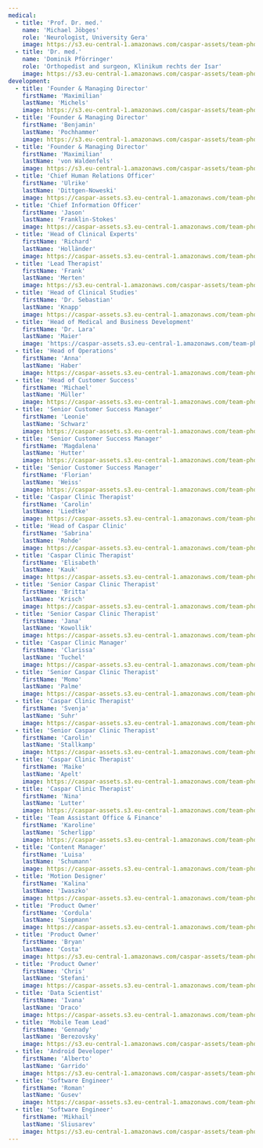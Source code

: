 ```yaml
---
medical:
  - title: 'Prof. Dr. med.'
    name: 'Michael Jöbges'
    role: 'Neurologist, University Gera'
    image: https://s3.eu-central-1.amazonaws.com/caspar-assets/team-photos/04b_02_04b_02_Jo%CC%88bges2.png
  - title: 'Dr. med.'
    name: 'Dominik Pförringer'
    role: 'Orthopedist and surgeon, Klinikum rechts der Isar'
    image: https://s3.eu-central-1.amazonaws.com/caspar-assets/team-photos/04b_03_Dr._med._Dominik_Pförringer.png
development:
  - title: 'Founder & Managing Director'
    firstName: 'Maximilian'
    lastName: 'Michels'
    image: https://s3.eu-central-1.amazonaws.com/caspar-assets/team-photos/04b_04_Maximilian_Michels.png
  - title: 'Founder & Managing Director'
    firstName: 'Benjamin'
    lastName: 'Pochhammer'
    image: https://s3.eu-central-1.amazonaws.com/caspar-assets/team-photos/04b_05_Benjamin_Pochhammer.png
  - title: 'Founder & Managing Director'
    firstName: 'Maximilian'
    lastName: 'von Waldenfels'
    image: https://s3.eu-central-1.amazonaws.com/caspar-assets/team-photos/04b_06_Maximilian_Waldenfels.png
  - title: 'Chief Human Relations Officer'
    firstName: 'Ulrike'
    lastName: 'Dittgen-Noweski'
    image: https://caspar-assets.s3.eu-central-1.amazonaws.com/team-photos/Ulrike+Dittgen-Noweski.png
  - title: 'Chief Information Officer'
    firstName: 'Jason'
    lastName: 'Franklin-Stokes'
    image: https://caspar-assets.s3.eu-central-1.amazonaws.com/team-photos/Jason+Franklin-Stokes.png
  - title: 'Head of Clinical Experts'
    firstName: 'Richard'
    lastName: 'Holländer'
    image: https://caspar-assets.s3.eu-central-1.amazonaws.com/team-photos/Richard+Holla%CC%88nder.png
  - title: 'Lead Therapist'
    firstName: 'Frank'
    lastName: 'Merten'
    image: https://s3.eu-central-1.amazonaws.com/caspar-assets/team-photos/04b_08_Frank_Merten.png
  - title: 'Head of Clinical Studies'
    firstName: 'Dr. Sebastian'
    lastName: 'Knapp'
    image: https://caspar-assets.s3.eu-central-1.amazonaws.com/team-photos/Sebastian+Knapp.png
  - title: 'Head of Medical and Business Development'
    firstName: 'Dr. Lara'
    lastName: 'Maier'
    image: 'https://caspar-assets.s3.eu-central-1.amazonaws.com/team-photos/LauraMaier.png'
  - title: 'Head of Operations'
    firstName: 'Anna'
    lastName: 'Haber'
    image: https://caspar-assets.s3.eu-central-1.amazonaws.com/team-photos/Anna-Lipkina.png
  - title: 'Head of Customer Success'
    firstName: 'Michael'
    lastName: 'Müller'
    image: https://caspar-assets.s3.eu-central-1.amazonaws.com/team-photos/Michael-Mu%CC%88ller.png
  - title: 'Senior Customer Success Manager'
    firstName: 'Leonie'
    lastName: 'Schwarz'
    image: https://caspar-assets.s3.eu-central-1.amazonaws.com/team-photos/Leonie-Schwarz.png
  - title: 'Senior Customer Success Manager'
    firstName: 'Magdalena'
    lastName: 'Hutter'
    image: https://caspar-assets.s3.eu-central-1.amazonaws.com/team-photos/Magdalena-Hutter.png
  - title: 'Senior Customer Success Manager'
    firstName: 'Florian'
    lastName: 'Weiss'
    image: https://caspar-assets.s3.eu-central-1.amazonaws.com/team-photos/Flo-Weiss.png
  - title: 'Caspar Clinic Therapist'
    firstName: 'Carolin'
    lastName: 'Liedtke'
    image: https://caspar-assets.s3.eu-central-1.amazonaws.com/team-photos/Carolin-Liedtke.png
  - title: 'Head of Caspar Clinic'
    firstName: 'Sabrina'
    lastName: 'Rohde'
    image: https://caspar-assets.s3.eu-central-1.amazonaws.com/team-photos/Sabrina-Rohde.png
  - title: 'Caspar Clinic Therapist'
    firstName: 'Elisabeth'
    lastName: 'Kauk'
    image: https://caspar-assets.s3.eu-central-1.amazonaws.com/team-photos/Elisabeth-Kauk.png
  - title: 'Senior Caspar Clinic Therapist'
    firstName: 'Britta'
    lastName: 'Krisch'
    image: https://caspar-assets.s3.eu-central-1.amazonaws.com/team-photos/Britta-Krisch.png
  - title: 'Senior Caspar Clinic Therapist'
    firstName: 'Jana'
    lastName: 'Kowollik'
    image: https://caspar-assets.s3.eu-central-1.amazonaws.com/team-photos/Jana-Kowollik.png
  - title: 'Caspar Clinic Manager'
    firstName: 'Clarissa'
    lastName: 'Tuchel'
    image: https://caspar-assets.s3.eu-central-1.amazonaws.com/team-photos/Clarissa-Tuchel.png
  - title: 'Senior Caspar Clinic Therapist'
    firstName: 'Momo'
    lastName: 'Palme'
    image: https://caspar-assets.s3.eu-central-1.amazonaws.com/team-photos/Momo-Palme.png
  - title: 'Caspar Clinic Therapist'
    firstName: 'Svenja'
    lastName: 'Suhr'
    image: https://caspar-assets.s3.eu-central-1.amazonaws.com/team-photos/Svenja-Suhr.png
  - title: 'Senior Caspar Clinic Therapist'
    firstName: 'Carolin'
    lastName: 'Stallkamp'
    image: https://caspar-assets.s3.eu-central-1.amazonaws.com/team-photos/+Carolin-Stallkamp.png
  - title: 'Caspar Clinic Therapist'
    firstName: 'Maike'
    lastName: 'Apelt'
    image: https://caspar-assets.s3.eu-central-1.amazonaws.com/team-photos/Maike-Apelt.png
  - title: 'Caspar Clinic Therapist'
    firstName: 'Nina'
    lastName: 'Lutter'
    image: https://caspar-assets.s3.eu-central-1.amazonaws.com/team-photos/Nina-Lutter.png
  - title: 'Team Assistant Office & Finance'
    firstName: 'Karoline'
    lastName: 'Scherlipp'
    image: https://caspar-assets.s3.eu-central-1.amazonaws.com/team-photos/Karoline+Scherlipp.png
  - title: 'Content Manager'
    firstName: 'Luisa'
    lastName: 'Schumann'
    image: https://caspar-assets.s3.eu-central-1.amazonaws.com/team-photos/Luisa-Schumann.png
  - title: 'Motion Designer'
    firstName: 'Kalina'
    lastName: 'Iwaszko'
    image: https://caspar-assets.s3.eu-central-1.amazonaws.com/team-photos/Kalina-Iwaszko.png
  - title: 'Product Owner'
    firstName: 'Cordula'
    lastName: 'Siepmann'
    image: https://caspar-assets.s3.eu-central-1.amazonaws.com/team-photos/Cordula-Siepmann.png
  - title: 'Product Owner'
    firstName: 'Bryan'
    lastName: 'Costa'
    image: https://s3.eu-central-1.amazonaws.com/caspar-assets/team-photos/04b_18_Bryan_Costa.png
  - title: 'Product Owner'
    firstName: 'Chris'
    lastName: 'Stefani'
    image: https://caspar-assets.s3.eu-central-1.amazonaws.com/team-photos/Chris-Stefani.png
  - title: 'Data Scientist'
    firstName: 'Ivana'
    lastName: 'Draco'
    image: https://caspar-assets.s3.eu-central-1.amazonaws.com/team-photos/Ivana-Draco.png
  - title: 'Mobile Team Lead'
    firstName: 'Gennady'
    lastName: 'Berezovsky'
    image: https://s3.eu-central-1.amazonaws.com/caspar-assets/team-photos/04b_27_Gennady_Berezovsky.png
  - title: 'Android Developer'
    firstName: 'Alberto'
    lastName: 'Garrido'
    image: https://s3.eu-central-1.amazonaws.com/caspar-assets/team-photos/34-Alberto-Garrido.png
  - title: 'Software Engineer'
    firstName: 'Roman'
    lastName: 'Gusev'
    image: https://caspar-assets.s3.eu-central-1.amazonaws.com/team-photos/Roman-Gusev.png
  - title: 'Software Engineer'
    firstName: 'Mikhail'
    lastName: 'Sliusarev'
    image: https://s3.eu-central-1.amazonaws.com/caspar-assets/team-photos/04b_21_Mikhail_Sliusarev.png
---
```

